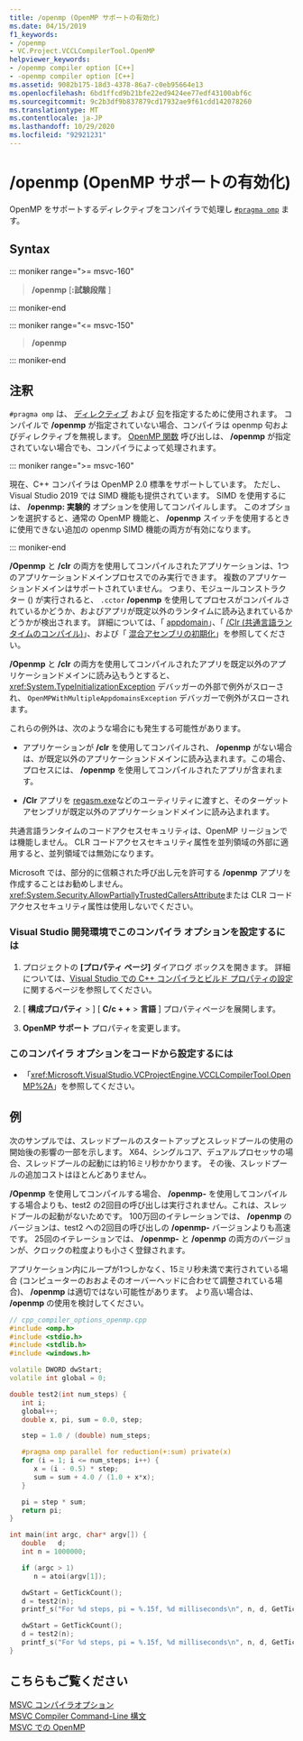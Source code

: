 ```yaml
---
title: /openmp (OpenMP サポートの有効化)
ms.date: 04/15/2019
f1_keywords:
- /openmp
- VC.Project.VCCLCompilerTool.OpenMP
helpviewer_keywords:
- /openmp compiler option [C++]
- -openmp compiler option [C++]
ms.assetid: 9082b175-18d3-4378-86a7-c0eb95664e13
ms.openlocfilehash: 6bd1ffcd9b21bfe22ed9424ee77edf43100abf6c
ms.sourcegitcommit: 9c2b3df9b837879cd17932ae9f61cdd142078260
ms.translationtype: MT
ms.contentlocale: ja-JP
ms.lasthandoff: 10/29/2020
ms.locfileid: "92921231"
---
```

# <a name="openmp-enable-openmp-support"></a>/openmp (OpenMP サポートの有効化)

OpenMP をサポートするディレクティブをコンパイラで処理し [`#pragma omp`](../../preprocessor/omp.md) ます。

## <a name="syntax"></a>Syntax

::: moniker range=">= msvc-160"

> **/openmp** \[**:**__試験段階__ ]

::: moniker-end

::: moniker range="<= msvc-150"

> **/openmp**

::: moniker-end

## <a name="remarks"></a>注釈

`#pragma omp` は、 [ディレクティブ](../../parallel/openmp/reference/openmp-directives.md) および [句](../../parallel/openmp/reference/openmp-clauses.md)を指定するために使用されます。 コンパイルで **/openmp** が指定されていない場合、コンパイラは openmp 句およびディレクティブを無視します。 [OpenMP 関数](../../parallel/openmp/reference/openmp-functions.md) 呼び出しは、 **/openmp** が指定されていない場合でも、コンパイラによって処理されます。

::: moniker range=">= msvc-160"

現在、C++ コンパイラは OpenMP 2.0 標準をサポートしています。 ただし、Visual Studio 2019 では SIMD 機能も提供されています。 SIMD を使用するには、 **/openmp: 実験的** オプションを使用してコンパイルします。 このオプションを選択すると、通常の OpenMP 機能と、 **/openmp** スイッチを使用するときに使用できない追加の openmp SIMD 機能の両方が有効になります。

::: moniker-end

**/Openmp** と **/clr** の両方を使用してコンパイルされたアプリケーションは、1つのアプリケーションドメインプロセスでのみ実行できます。 複数のアプリケーションドメインはサポートされていません。 つまり、モジュールコンストラクター () が実行されると、 `.cctor` **/openmp** を使用してプロセスがコンパイルされているかどうか、およびアプリが既定以外のランタイムに読み込まれているかどうかが検出されます。 詳細については、「 [appdomain](../../cpp/appdomain.md)」、「 [/Clr (共通言語ランタイムのコンパイル)](clr-common-language-runtime-compilation.md)」、および「 [混合アセンブリの初期化](../../dotnet/initialization-of-mixed-assemblies.md)」を参照してください。

**/Openmp** と **/clr** の両方を使用してコンパイルされたアプリを既定以外のアプリケーションドメインに読み込もうとすると、 <xref:System.TypeInitializationException> デバッガーの外部で例外がスローされ、 `OpenMPWithMultipleAppdomainsException` デバッガーで例外がスローされます。

これらの例外は、次のような場合にも発生する可能性があります。

- アプリケーションが **/clr** を使用してコンパイルされ、 **/openmp** がない場合は、が既定以外のアプリケーションドメインに読み込まれます。この場合、プロセスには、 **/openmp** を使用してコンパイルされたアプリが含まれます。

- **/Clr** アプリを [regasm.exe](/dotnet/framework/tools/regasm-exe-assembly-registration-tool)などのユーティリティに渡すと、そのターゲットアセンブリが既定以外のアプリケーションドメインに読み込まれます。

共通言語ランタイムのコードアクセスセキュリティは、OpenMP リージョンでは機能しません。 CLR コードアクセスセキュリティ属性を並列領域の外部に適用すると、並列領域では無効になります。

Microsoft では、部分的に信頼された呼び出し元を許可する **/openmp** アプリを作成することはお勧めしません。 <xref:System.Security.AllowPartiallyTrustedCallersAttribute>または CLR コードアクセスセキュリティ属性は使用しないでください。

### <a name="to-set-this-compiler-option-in-the-visual-studio-development-environment"></a>Visual Studio 開発環境でこのコンパイラ オプションを設定するには

1. プロジェクトの **[プロパティ ページ]** ダイアログ ボックスを開きます。 詳細については、[Visual Studio での C++ コンパイラとビルド プロパティの設定](../working-with-project-properties.md)に関するページを参照してください。

1. [ **構成プロパティ**  >  ] [ **C/c + +**  >  **言語** ] プロパティページを展開します。

1. **OpenMP サポート** プロパティを変更します。

### <a name="to-set-this-compiler-option-programmatically"></a>このコンパイラ オプションをコードから設定するには

- 「<xref:Microsoft.VisualStudio.VCProjectEngine.VCCLCompilerTool.OpenMP%2A>」を参照してください。

## <a name="example"></a>例

次のサンプルでは、スレッドプールのスタートアップとスレッドプールの使用の開始後の影響の一部を示します。 X64、シングルコア、デュアルプロセッサの場合、スレッドプールの起動には約16ミリ秒かかります。 その後、スレッドプールの追加コストはほとんどありません。

**/Openmp** を使用してコンパイルする場合、 **/openmp-** を使用してコンパイルする場合よりも、test2 の2回目の呼び出しは実行されません。これは、スレッドプールの起動がないためです。 100万回のイテレーションでは、 **/openmp** のバージョンは、test2 への2回目の呼び出しの **/openmp-** バージョンよりも高速です。 25回のイテレーションでは、 **/openmp-** と **/openmp** の両方のバージョンが、クロックの粒度よりも小さく登録されます。

アプリケーション内にループが1つしかなく、15ミリ秒未満で実行されている場合 (コンピューターのおおよそのオーバーヘッドに合わせて調整されている場合)、 **/openmp** は適切ではない可能性があります。 より高い場合は、 **/openmp** の使用を検討してください。

```cpp
// cpp_compiler_options_openmp.cpp
#include <omp.h>
#include <stdio.h>
#include <stdlib.h>
#include <windows.h>

volatile DWORD dwStart;
volatile int global = 0;

double test2(int num_steps) {
   int i;
   global++;
   double x, pi, sum = 0.0, step;

   step = 1.0 / (double) num_steps;

   #pragma omp parallel for reduction(+:sum) private(x)
   for (i = 1; i <= num_steps; i++) {
      x = (i - 0.5) * step;
      sum = sum + 4.0 / (1.0 + x*x);
   }

   pi = step * sum;
   return pi;
}

int main(int argc, char* argv[]) {
   double   d;
   int n = 1000000;

   if (argc > 1)
      n = atoi(argv[1]);

   dwStart = GetTickCount();
   d = test2(n);
   printf_s("For %d steps, pi = %.15f, %d milliseconds\n", n, d, GetTickCount() - dwStart);

   dwStart = GetTickCount();
   d = test2(n);
   printf_s("For %d steps, pi = %.15f, %d milliseconds\n", n, d, GetTickCount() - dwStart);
}
```

## <a name="see-also"></a>こちらもご覧ください

[MSVC コンパイラオプション](compiler-options.md) \
[MSVC Compiler Command-Line 構文](compiler-command-line-syntax.md) \
[MSVC での OpenMP](../../parallel/openmp/openmp-in-visual-cpp.md)
